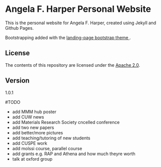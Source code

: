 # Angela F. Harper Personal Website
This is the personal website for Angela F. Harper, created using Jekyll and Github Pages. 

Bootstrapping added with the [landing-page bootstrap theme ](http://startbootstrap.com/templates/landing-page/).

## License
The contents of this repository are licensed under the [Apache
2.0](http://www.apache.org/licenses/LICENSE-2.0.html).

## Version
1.0.1

#TODO

- add MMM hub poster
- add CUW news
- add Materials Research Society cncelled conference
- add two new papers
- add better/more pictures
- add teaching/tutoring of new students
- add CUSPE work
- add molssi course, parallel course
- add grants e.g. RAP and Athena and how much theyre worth
- talk at oxford group

